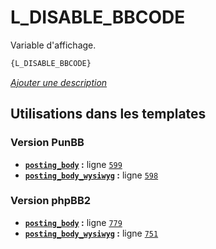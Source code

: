# L_DISABLE_BBCODE


Variable d'affichage.

```html
{L_DISABLE_BBCODE}
```

[*Ajouter une description*](https://fa-tvars.appspot.com/var/L_DISABLE_BBCODE)

## Utilisations dans les templates

### Version PunBB
* __[`posting_body`](../tpl/var/punbb/posting_body.md#readme) :__ ligne [`599`](../tpl/src/punbb/posting_body.tpl#L599)
* __[`posting_body_wysiwyg`](../tpl/var/punbb/posting_body_wysiwyg.md#readme) :__ ligne [`598`](../tpl/src/punbb/posting_body_wysiwyg.tpl#L598)

### Version phpBB2
* __[`posting_body`](../tpl/var/subsilver/posting_body.md#readme) :__ ligne [`779`](../tpl/src/subsilver/posting_body.tpl#L779)
* __[`posting_body_wysiwyg`](../tpl/var/subsilver/posting_body_wysiwyg.md#readme) :__ ligne [`751`](../tpl/src/subsilver/posting_body_wysiwyg.tpl#L751)